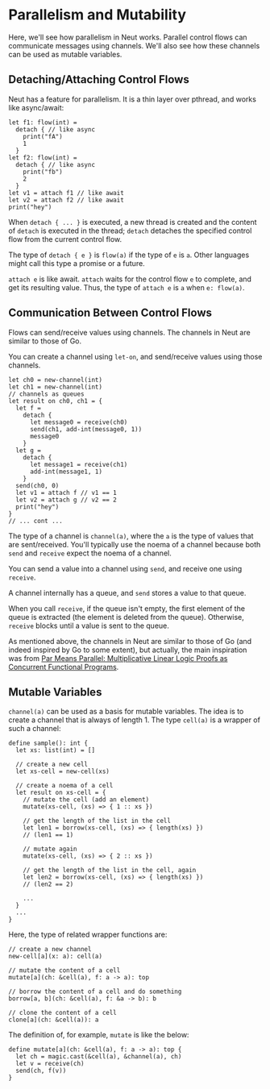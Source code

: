 # Parallelism and Mutability

Here, we'll see how parallelism in Neut works. Parallel control flows can communicate messages using channels. We'll also see how these channels can be used as mutable variables.

## Detaching/Attaching Control Flows

Neut has a feature for parallelism. It is a thin layer over pthread, and works like async/await:

```neut
let f1: flow(int) =
  detach { // like async
    print("fA")
    1
  }
let f2: flow(int) =
  detach { // like async
    print("fb")
    2
  }
let v1 = attach f1 // like await
let v2 = attach f2 // like await
print("hey")
```

When `detach { ... }` is executed, a new thread is created and the content of `detach` is executed in the thread; `detach` detaches the specified control flow from the current control flow.

The type of `detach { e }` is `flow(a)` if the type of `e` is `a`. Other languages might call this type a promise or a future.

`attach e` is like await. `attach` waits for the control flow `e` to complete, and get its resulting value. Thus, the type of `attach e` is `a` when `e: flow(a)`.

## Communication Between Control Flows

Flows can send/receive values using channels. The channels in Neut are similar to those of Go.

You can create a channel using `let-on`, and send/receive values using those channels.

```neut
let ch0 = new-channel(int)
let ch1 = new-channel(int)
// channels as queues
let result on ch0, ch1 = {
  let f =
    detach {
      let message0 = receive(ch0)
      send(ch1, add-int(message0, 1))
      message0
    }
  let g =
    detach {
      let message1 = receive(ch1)
      add-int(message1, 1)
    }
  send(ch0, 0)
  let v1 = attach f // v1 == 1
  let v2 = attach g // v2 == 2
  print("hey")
}
// ... cont ...
```

The type of a channel is `channel(a)`, where the `a` is the type of values that are sent/received. You'll typically use the noema of a channel because both `send` and `receive` expect the noema of a channel.

<!-- A channel isn't copied/discarded even if it is used non-linearly; A channel, including its content, is discarded after its `let-on`. -->

You can send a value into a channel using `send`, and receive one using `receive`.

A channel internally has a queue, and `send` stores a value to that queue.

When you call `receive`, if the queue isn't empty, the first element of the queue is extracted (the element is deleted from the queue). Otherwise, `receive` blocks until a value is sent to the queue.

As mentioned above, the channels in Neut are similar to those of Go (and indeed inspired by Go to some extent), but actually, the main inspiration was from [Par Means Parallel: Multiplicative Linear Logic Proofs as Concurrent Functional Programs](https://dl.acm.org/doi/10.1145/3371086).

## Mutable Variables

`channel(a)` can be used as a basis for mutable variables. The idea is to create a channel that is always of length 1. The type `cell(a)` is a wrapper of such a channel:

```neut
define sample(): int {
  let xs: list(int) = []

  // create a new cell
  let xs-cell = new-cell(xs)

  // create a noema of a cell
  let result on xs-cell = {
    // mutate the cell (add an element)
    mutate(xs-cell, (xs) => { 1 :: xs })

    // get the length of the list in the cell
    let len1 = borrow(xs-cell, (xs) => { length(xs) })
    // (len1 == 1)

    // mutate again
    mutate(xs-cell, (xs) => { 2 :: xs })

    // get the length of the list in the cell, again
    let len2 = borrow(xs-cell, (xs) => { length(xs) })
    // (len2 == 2)

    ...
  }
  ...
}
```

Here, the type of related wrapper functions are:

```neut
// create a new channel
new-cell[a](x: a): cell(a)

// mutate the content of a cell
mutate[a](ch: &cell(a), f: a -> a): top

// borrow the content of a cell and do something
borrow[a, b](ch: &cell(a), f: &a -> b): b

// clone the content of a cell
clone[a](ch: &cell(a)): a
```

The definition of, for example, `mutate` is like the below:

```neut
define mutate[a](ch: &cell(a), f: a -> a): top {
  let ch = magic.cast(&cell(a), &channel(a), ch)
  let v = receive(ch)
  send(ch, f(v))
}
```
